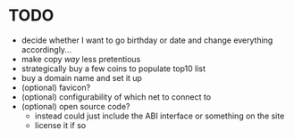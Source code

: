 # TODO
- decide whether I want to go birthday or date and change everything accordingly...
- make copy *way* less pretentious
- strategically buy a few coins to populate top10 list
- buy a domain name and set it up
- (optional) favicon?
- (optional) configurability of which net to connect to
- (optional) open source code?
  - instead could just include the ABI interface or something on the site
  - license it if so
